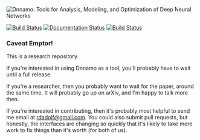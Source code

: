 ![Dnnamo: Tools for Analysis, Modeling, and Optimization of Deep Neural Networks](https://github.com/rdadolf/dnnamo/raw/assets/dnnamo_logo_med.png)

[![Build Status](https://travis-ci.org/rdadolf/dnnamo.svg?branch=master)](https://travis-ci.org/rdadolf/dnnamo)
[![Documentation Status](https://readthedocs.org/projects/dnnamo/badge/?version=latest)](http://dnnamo.readthedocs.io/en/latest/?badge=latest)
[![Build Status](https://img.shields.io/docker/build/rdadolf/dnnamo.svg)](https://hub.docker.com/r/rdadolf/dnnamo/)

### Caveat Emptor!

This is a research repository.

If you're interested in using Dnnamo as a tool, you'll probably have to wait until a full release.

If you're a researcher, then you probably want to wait for the paper, around the same time. It will probably go up on arXiv, and I'm happy to talk more then.

If you're interested in contributing, then it's probably most helpful to send me email at [rdadolf@gmail.com](mailto:rdadolf@gmail.com). You could also submit pull requests, but honestly, the interfaces are changing so quickly that it's likely to take more work to fix things than it's worth (for both of us).
